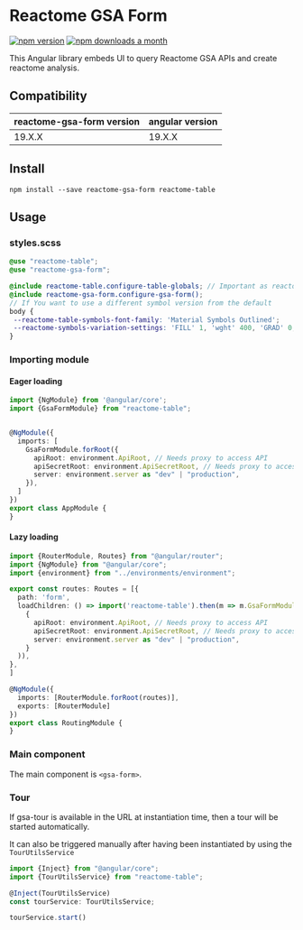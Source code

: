 # Reactome GSA Form

[![npm version](https://badge.fury.io/js/reactome-gsa-form.svg)](https://badge.fury.io/js/reactome-gsa-form)
[![npm downloads a month](https://img.shields.io/npm/dm/reactome-gsa-form.svg)](https://img.shields.io/npm/dm/reactome-gsa-form.svg)

This Angular library embeds UI to query Reactome GSA APIs and create reactome analysis.

## Compatibility

| reactome-gsa-form version | angular version |
|---------------------------|-----------------|
| 19.X.X                    | 19.X.X          |

## Install

```
npm install --save reactome-gsa-form reactome-table
```

## Usage

### styles.scss

 ```scss
@use "reactome-table";
@use "reactome-gsa-form";

@include reactome-table.configure-table-globals; // Important as reactome-gsa-form relies on reactome-table styles
@include reactome-gsa-form.configure-gsa-form();
// If You want to use a different symbol version from the default
body {
  --reactome-table-symbols-font-family: 'Material Symbols Outlined';
  --reactome-symbols-variation-settings: 'FILL' 1, 'wght' 400, 'GRAD' 0, 'opsz' 24;
}
```

### Importing module

#### Eager loading

```ts
import {NgModule} from '@angular/core';
import {GsaFormModule} from "reactome-table";


@NgModule({
  imports: [
    GsaFormModule.forRoot({
      apiRoot: environment.ApiRoot, // Needs proxy to access API
      apiSecretRoot: environment.ApiSecretRoot, // Needs proxy to access API
      server: environment.server as "dev" | "production",
    }),
  ]
})
export class AppModule {
}

```

#### Lazy loading

```ts
import {RouterModule, Routes} from "@angular/router";
import {NgModule} from "@angular/core";
import {environment} from "../environments/environment";

export const routes: Routes = [{
  path: 'form',
  loadChildren: () => import('reactome-table').then(m => m.GsaFormModule.forChild(
    {
      apiRoot: environment.ApiRoot, // Needs proxy to access API
      apiSecretRoot: environment.ApiSecretRoot, // Needs proxy to access API
      server: environment.server as "dev" | "production",
    }
  )),
},
]

@NgModule({
  imports: [RouterModule.forRoot(routes)],
  exports: [RouterModule]
})
export class RoutingModule {
}
```

### Main component

The main component is `<gsa-form>`.

### Tour

If gsa-tour is available in the URL at instantiation time, then a tour will be started automatically.

It can also be triggered manually after having been instantiated by using the `TourUtilsService`

```ts
import {Inject} from "@angular/core";
import {TourUtilsService} from "reactome-table";

@Inject(TourUtilsService)
const tourService: TourUtilsService;

tourService.start()
```

